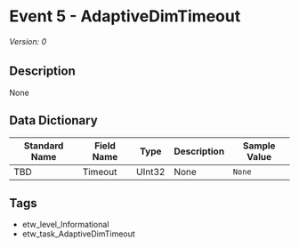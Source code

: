 # Event 5 - AdaptiveDimTimeout
###### Version: 0

## Description
None

## Data Dictionary
|Standard Name|Field Name|Type|Description|Sample Value|
|---|---|---|---|---|
|TBD|Timeout|UInt32|None|`None`|

## Tags
* etw_level_Informational
* etw_task_AdaptiveDimTimeout